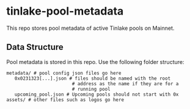 # tinlake-pool-metadata
This repo stores pool metadata of active Tinlake pools on Mainnet.

## Data Structure
Pool metadata is stored in this repo. Use the following folder structure:

```
metadata/ # pool config json files go here
   0x0231323[...].json # files should be named with the root
                        # address as the name if they are for a
                        # running pool
   upcoming_pool.json # Upcoming pools should not start with 0x
assets/ # other files such as logos go here
```